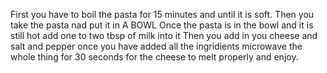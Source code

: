 First you have to boil the pasta for 15 minutes and until it is soft.
Then you take the pasta nad put it in A BOWL
Once the pasta is in the bowl and it is still hot add one to two tbsp of milk into it
Then you add in you cheese and salt and pepper
once you have added all the ingridients microwave the whole thing for 30 seconds for the cheese to melt properly and enjoy. 